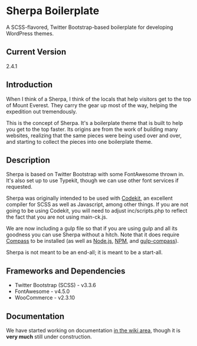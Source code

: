 # Sherpa Boilerplate
A SCSS-flavored, Twitter Bootstrap-based boilerplate for developing WordPress themes.

## Current Version
2.4.1

## Introduction
When I think of a Sherpa, I think of the locals that help visitors get to the top of Mount Everest.  They carry the gear up most of the way, helping the expedition out tremendously.

This is the concept of Sherpa.  It's a boilerplate theme that is built to help you get to the top faster.  Its origins are from the work of building many websites, realizing that the same pieces were being used over and over, and starting to collect the pieces into one boilerplate theme.

## Description
Sherpa is based on Twitter Bootstrap with some FontAwesome thrown in.  It's also set up to use Typekit, though we can use other font services if requested.

Sherpa was originally intended to be used with [Codekit](https://incident57.com/codekit/), an excellent compiler for SCSS as well as Javascript, among other things.  If you are not going to be using Codekit, you will need to adjust inc/scripts.php to reflect the fact that you are not using main-ck.js.

We are now including a gulp file so that if you are using gulp and all its goodness you can use Sherpa without a hitch.  Note that it does require [Compass](http://compass-style.org) to be installed (as well as [Node.js](https://nodejs.org/en/), [NPM](https://www.npmjs.com/), and [gulp-compass](https://www.npmjs.com/package/gulp-compass)).

Sherpa is not meant to be an end-all; it is meant to be a start-all.

## Frameworks and Dependencies
* Twitter Bootstrap (SCSS) - v3.3.6
* FontAwesome - v4.5.0
* WooCommerce - v2.3.10

## Documentation
We have started working on documentation [in the wiki area](https://github.com/agims/sherpa/wiki), though it is **very much** still under construction.
